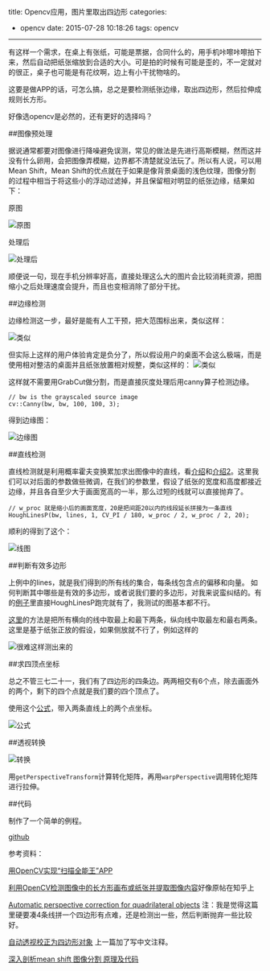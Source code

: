 title: Opencv应用，图片里取出四边形
categories:
  - opencv
date: 2015-07-28 10:18:26
tags: opencv
---
有这样一个需求，在桌上有张纸，可能是票据，合同什么的，用手机咔嚓咔嚓拍下来，然后自动把纸张缩放到合适的大小。可是拍的时候有可能是歪的，不一定就对的很正，桌子也可能是有花纹啊，边上有小干扰物啥的。

这要是做APP的话，可怎么搞，总之是要检测纸张边缘，取出四边形，然后拉伸成规则长方形。

好像选opencv是必然的，还有更好的选择吗？

##图像预处理

据说通常都要对图像进行降噪避免误测，常见的做法是先进行高斯模糊，然而这并没有什么卵用，会把图像弄模糊，边界都不清楚就没法玩了。所以有人说，可以用Mean Shift，Mean Shift的优点就在于如果是像背景桌面的浅色纹理，图像分割的过程中相当于将这些小的浮动过滤掉，并且保留相对明显的纸张边缘，结果如下：

原图

![原图](http://www.linuxidc.com/upload/2015_01/150118102418484.png)


处理后

![处理后](http://www.linuxidc.com/upload/2015_01/150118102418485.png)

顺便说一句，现在手机分辨率好高，直接处理这么大的图片会比较消耗资源，把图缩小之后处理速度会提升，而且也变相消除了部分干扰。

##边缘检测


边缘检测这一步，最好是能有人工干预，把大范围标出来，类似这样：

![类似](http://www.linuxidc.com/upload/2015_01/150118102418486.png)

但实际上这样的用户体验肯定是负分了，所以假设用户的桌面不会这么极端，而是使用相对整洁的桌面并且纸张放置相对规整，类似这样的：
![类似](http://ww3.sinaimg.cn/large/6cea169fjw1edorxi2nqqj20dc0hs414.jpg)

这样就不需要用GrabCut做分割，而是直接灰度处理后用canny算子检测边缘。

    // bw is the grayscaled source image
    cv::Canny(bw, bw, 100, 100, 3);

得到边缘图：

![边缘图](http://ww4.sinaimg.cn/large/6cea169fjw1edorxrxncwj205k07ewf3.jpg)

##直线检测

直线检测就是利用概率霍夫变换累加求出图像中的直线，看[介绍](http://blog.csdn.net/zhaocj/article/details/40047397)和[介绍2](http://www.tuicool.com/articles/Mn2EBn)。这里我们可以对后面的参数做些微调，在我们的参数里，假设了纸张的宽度和高度都接近边缘，并且各自至少大于画面宽高的一半，那么过短的线就可以直接抛弃了。

    // w_proc 就是缩小后的画面宽度，20是把间距20以内的线段延长拼接为一条直线
    HoughLinesP(bw, lines, 1, CV_PI / 180, w_proc / 2, w_proc / 2, 20);

顺利的得到了这个：

![线图](http://ww4.sinaimg.cn/large/6cea169fjw1edp0p51cs6j205k07eq3o.jpg)


##判断有效多边形

上例中的lines，就是我们得到的所有线的集合，每条线包含点的偏移和向量。
如何判断其中哪些是有效的多边形，或者说我们要的多边形，对我来说蛮纠结的。有的[例子](http://opencv-code.com/tutorials/automatic-perspective-correction-for-quadrilateral-objects/)里直接HoughLinesP跑完就有了，我测试的图基本都不行。

[这里](http://daisygao.com/2014/02/17/%E7%94%A8opencv%E5%AE%9E%E7%8E%B0%E6%89%AB%E6%8F%8F%E5%85%A8%E8%83%BD%E7%8E%8Bcamscanner/)的方法是把所有横向的线中取最上和最下两条，纵向线中取最左和最右两条。这里是基于纸张正放的假设，如果侧放就不行了，例如这样的

![很难这样测出来的](http://opencv-code.com/wp-content/uploads/perspective-quadrilateral-src-img.jpg)



##求四顶点坐标

总之不管三七二十一，我们有了四边形的四条边。两两相交有6个点，除去画面外的两个，剩下的四个点就是我们要的四个顶点了。

使用这个[公式](http://en.wikipedia.org/wiki/Line_intersection)，带入两条直线上的两个点坐标。

![公式](http://opencv-code.com/wp-content/uploads/perspective-quadrilateral-line-intersections-equation.png)

















##透视转换

![转换](http://opencv-code.com/wp-content/uploads/perspective-quadrilateral-match-corners.png)

用`getPerspectiveTransform`计算转化矩阵，再用`warpPerspective`调用转化矩阵进行拉伸。




##代码

制作了一个简单的例程。

[github](https://github.com/vitrum/opencv-demo)


参考资料：

[用OpenCV实现“扫描全能王”APP](http://daisygao.com/2014/02/17/%E7%94%A8opencv%E5%AE%9E%E7%8E%B0%E6%89%AB%E6%8F%8F%E5%85%A8%E8%83%BD%E7%8E%8Bcamscanner/)

[利用OpenCV检测图像中的长方形画布或纸张并提取图像内容](http://www.linuxidc.com/Linux/2015-01/111962.htm)好像原帖在知乎上

[Automatic perspective correction for quadrilateral objects](http://opencv-code.com/tutorials/automatic-perspective-correction-for-quadrilateral-objects/)
注：我是觉得这篇里硬要凑4条线拼一个四边形有点难，还是检测出一些，然后判断抛弃一些比较好。

[自动透视校正为四边形对象](http://blog.csdn.net/mysteryrat/article/details/8955229) 上一篇加了写中文注释。

[深入剖析mean shift 图像分割 原理及代码](http://blog.163.com/liangq_11/blog/static/35743824201092242725214/) 


